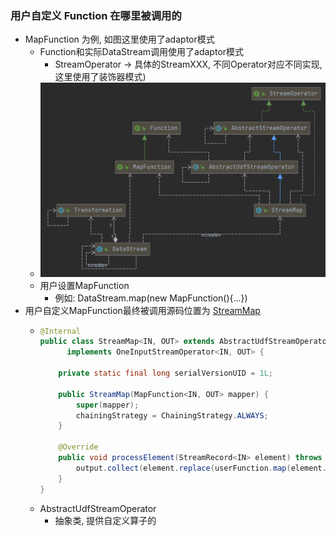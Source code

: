 ### 用户自定义 Function 在哪里被调用的

- MapFunction 为例, 如图这里使用了adaptor模式
    - Function和实际DataStream调用使用了adaptor模式
        - StreamOperator -> 具体的StreamXXX, 不同Operator对应不同实现, 这里使用了装饰器模式)
    - ![avatar](images/uml-Function-Operator.png)
    - 用户设置MapFunction
        - 例如: DataStream.map(new MapFunction(){...})
- 用户自定义MapFunction最终被调用源码位置为
  [StreamMap](https://github.com/apache/flink/blob/master/flink-streaming-java/src/main/java/org/apache/flink/streaming/api/operators/StreamMap.java#L26)
    - ```java
      @Internal
      public class StreamMap<IN, OUT> extends AbstractUdfStreamOperator<OUT, MapFunction<IN, OUT>>
            implements OneInputStreamOperator<IN, OUT> {
      
          private static final long serialVersionUID = 1L;
      
          public StreamMap(MapFunction<IN, OUT> mapper) {
              super(mapper);
              chainingStrategy = ChainingStrategy.ALWAYS;
          }
      
          @Override
          public void processElement(StreamRecord<IN> element) throws Exception {
              output.collect(element.replace(userFunction.map(element.getValue())));
          }
      }
      ```
    - AbstractUdfStreamOperator
      - 抽象类, 提供自定义算子的